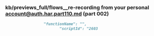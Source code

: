 ### kb/previews_full/flows__re-recording from your personal account@auth.har.part110.md (part 002)

```md
                 "functionName": "",
                        "scriptId": "2603
```

```
